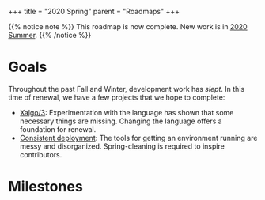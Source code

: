 +++
title = "2020 Spring"
parent = "Roadmaps"
+++

{{% notice note %}}
This roadmap is now complete. New work is in [2020 Summer](/roadmaps/2020.summer).
{{% /notice %}}

# Goals

Throughout the past Fall and Winter, development work has _slept_. In this time
of renewal, we have a few projects that we hope to complete:

- [Xalgo/3](https://github.com/orgs/Xalgorithms/projects/8): Experimentation
  with the language has shown that some necessary things are missing. Changing
  the language offers a foundation for renewal.
- [Consistent deployment](https://github.com/orgs/Xalgorithms/projects/14): The
  tools for getting an environment running are messy and
  disorganized. Spring-cleaning is required to inspire contributors.

# Milestones
